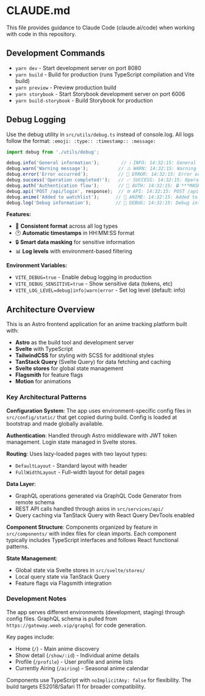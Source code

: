 # CLAUDE.md

This file provides guidance to Claude Code (claude.ai/code) when working with code in this repository.

## Development Commands

- `yarn dev` - Start development server on port 8080
- `yarn build` - Build for production (runs TypeScript compilation and Vite build)
- `yarn preview` - Preview production build
- `yarn storybook` - Start Storybook development server on port 6006
- `yarn build-storybook` - Build Storybook for production

## Debug Logging

Use the debug utility in `src/utils/debug.ts` instead of console.log. All logs follow the format: `:emoji: :type:: :timestamp:: :message:`

```typescript
import debug from './utils/debug';

debug.info('General information');        // ℹ️ INFO: 14:32:15: General information
debug.warn('Warning message');           // ⚠️ WARN: 14:32:15: Warning message
debug.error('Error occurred');           // 🚨 ERROR: 14:32:15: Error occurred
debug.success('Operation completed!');   // ✅ SUCCESS: 14:32:15: Operation completed!
debug.auth('Authentication flow');       // 🔐 AUTH: 14:32:15: 🔒 ***MASKED***
debug.api('POST /api/login', response);  // 🌐 API: 14:32:15: POST /api/login 🔒 Response logged
debug.anime('Added to watchlist');      // 🍿 ANIME: 14:32:15: Added to watchlist
debug.log('Debug information');         // 🐛 DEBUG: 14:32:15: Debug information
```

**Features:**
- 🎯 **Consistent format** across all log types
- 🕐 **Automatic timestamps** in HH:MM:SS format
- 🔒 **Smart data masking** for sensitive information
- 📊 **Log levels** with environment-based filtering

**Environment Variables:**
- `VITE_DEBUG=true` - Enable debug logging in production
- `VITE_DEBUG_SENSITIVE=true` - Show sensitive data (tokens, etc)
- `VITE_LOG_LEVEL=debug|info|warn|error` - Set log level (default: info)

## Architecture Overview

This is an Astro frontend application for an anime tracking platform built with:

- **Astro** as the build tool and development server
- **Svelte** with TypeScript
- **TailwindCSS** for styling with SCSS for additional styles
- **TanStack Query** (Svelte Query) for data fetching and caching
- **Svelte stores** for global state management
- **Flagsmith** for feature flags
- **Motion** for animations

### Key Architectural Patterns

**Configuration System**: The app uses environment-specific config files in `src/config/static/` that get copied during build. Config is loaded at bootstrap and made globally available.

**Authentication**: Handled through Astro middleware with JWT token management. Login state managed in Svelte stores.

**Routing**: Uses lazy-loaded pages with two layout types:
- `DefaultLayout` - Standard layout with header
- `FullWidthLayout` - Full-width layout for detail pages

**Data Layer**: 
- GraphQL operations generated via GraphQL Code Generator from remote schema
- REST API calls handled through axios in `src/services/api/`
- Query caching via TanStack Query with React Query DevTools enabled

**Component Structure**: Components organized by feature in `src/components/` with index files for clean imports. Each component typically includes TypeScript interfaces and follows React functional patterns.

**State Management**:
- Global state via Svelte stores in `src/svelte/stores/`
- Local query state via TanStack Query
- Feature flags via Flagsmith integration

### Development Notes

The app serves different environments (development, staging) through config files. GraphQL schema is pulled from `https://gateway.weeb.vip/graphql` for code generation.

Key pages include:
- Home (`/`) - Main anime discovery
- Show detail (`/show/:id`) - Individual anime details  
- Profile (`/profile`) - User profile and anime lists
- Currently Airing (`/airing`) - Seasonal anime calendar

Components use TypeScript with `noImplicitAny: false` for flexibility. The build targets ES2018/Safari 11 for broader compatibility.
